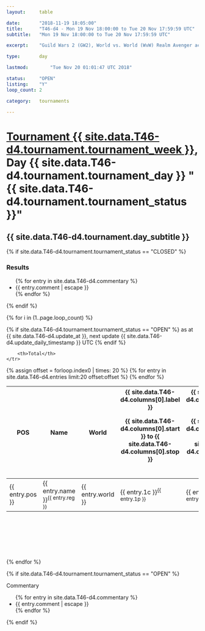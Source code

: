 ```yaml
---
layout: 	table

date: 		"2018-11-19 18:05:00"
title: 		"T46-d4 - Mon 19 Nov 18:00:00 to Tue 20 Nov 17:59:59 UTC"
subtitle: 	"Mon 19 Nov 18:00:00 to Tue 20 Nov 17:59:59 UTC"

excerpt:    "Guild Wars 2 (GW2), World vs. World (WvW) Realm Avenger achivement Tournament. \"Every Kill Counts\""

type:       day

lastmod: 		"Tue Nov 20 01:01:47 UTC 2018"

status:     "OPEN"
listing:    "Y"
loop_count: 2

category: 	tournaments

---
```

<div class="table_header">
    <h1><a href="{{ site.data.T46-d4.tournament.week_url }}">Tournament {{ site.data.T46-d4.tournament.tournament_week }}</a>, Day {{ site.data.T46-d4.tournament.tournament_day }} "{{ site.data.T46-d4.tournament.tournament_status }}"</h1>
    <h2>{{ site.data.T46-d4.tournament.day_subtitle }}</h2> 
</div>

{% if site.data.T46-d4.tournament.tournament_status == "CLOSED" %} 
<div class="commentary">
  <h3>Results</h3>
  <ul>
    {% for entry in site.data.T46-d4.commentary %}
    <li class="commentary_list">{{ entry.comment | escape }}</li>
    {% endfor %}
  </ul>
</div>
{% endif %}


{% for i in (1..page.loop_count) %}

{% if site.data.T46-d4.tournament.tournament_status == "OPEN" %} 
<span class="table_nextupdate">as at {{ site.data.T46-d4.update_at }}, next update {{ site.data.T46-d4.update_daily_timestamp }} UTC</span> 
{% endif %}

<table class="day_table">
  <colgroup>
    <col style="width:18px">
    <col style="width:55px">
    <col style="width:55px">
    <col style="width:12px">
    <col style="width:12px">
    <col style="width:12px">
    <col style="width:12px">
    <col style="width:12px">
    <col style="width:12px">
    <col style="width:12px">
    <col style="width:12px">
    <col style="width:12px">
    <col style="width:12px">
    <col style="width:12px">
    <col style="width:12px">
    <col style="width:12px">
    <col style="width:12px">
    <col style="width:12px">
    <col style="width:12px">
    <col style="width:12px">
    <col style="width:12px">
    <col style="width:12px">
    <col style="width:12px">
    <col style="width:12px">
    <col style="width:12px">
    <col style="width:12px">
    <col style="width:12px">
    <col style="width:18px">
  </colgroup>  
  <thead>
    <tr>
        <th>POS</th>
        <th class="AlignLeft">Name</th>
        <th class="AlignLeft">World</th>

<th><div class="label">{{ site.data.T46-d4.columns[0].label }}<p class="onhover">{{ site.data.T46-d4.columns[0].start }} to {{ site.data.T46-d4.columns[0].stop }}</p></div>​</th>
<th><div class="label">{{ site.data.T46-d4.columns[1].label }}<p class="onhover">{{ site.data.T46-d4.columns[1].start }} to {{ site.data.T46-d4.columns[1].stop }}</p></div>​</th>
<th><div class="label">{{ site.data.T46-d4.columns[2].label }}<p class="onhover">{{ site.data.T46-d4.columns[2].start }} to {{ site.data.T46-d4.columns[2].stop }}</p></div>​</th>
<th><div class="label">{{ site.data.T46-d4.columns[3].label }}<p class="onhover">{{ site.data.T46-d4.columns[3].start }} to {{ site.data.T46-d4.columns[3].stop }}</p></div>​</th>
<th><div class="label">{{ site.data.T46-d4.columns[4].label }}<p class="onhover">{{ site.data.T46-d4.columns[4].start }} to {{ site.data.T46-d4.columns[4].stop }}</p></div>​</th>
<th><div class="label">{{ site.data.T46-d4.columns[5].label }}<p class="onhover">{{ site.data.T46-d4.columns[5].start }} to {{ site.data.T46-d4.columns[5].stop }}</p></div>​</th>
<th><div class="label">{{ site.data.T46-d4.columns[6].label }}<p class="onhover">{{ site.data.T46-d4.columns[6].start }} to {{ site.data.T46-d4.columns[6].stop }}</p></div>​</th>
<th><div class="label">{{ site.data.T46-d4.columns[7].label }}<p class="onhover">{{ site.data.T46-d4.columns[7].start }} to {{ site.data.T46-d4.columns[7].stop }}</p></div>​</th>
<th><div class="label">{{ site.data.T46-d4.columns[8].label }}<p class="onhover">{{ site.data.T46-d4.columns[8].start }} to {{ site.data.T46-d4.columns[8].stop }}</p></div>​</th>
<th><div class="label">{{ site.data.T46-d4.columns[9].label }}<p class="onhover">{{ site.data.T46-d4.columns[9].start }} to {{ site.data.T46-d4.columns[9].stop }}</p></div>​</th>
<th><div class="label">{{ site.data.T46-d4.columns[10].label }}<p class="onhover">{{ site.data.T46-d4.columns[10].start }} to {{ site.data.T46-d4.columns[10].stop }}</p></div>​</th>

<th><div class="label">{{ site.data.T46-d4.columns[11].label }}<p class="onhover">{{ site.data.T46-d4.columns[11].start }} to {{ site.data.T46-d4.columns[11].stop }}</p></div>​</th>
<th><div class="label">{{ site.data.T46-d4.columns[12].label }}<p class="onhover">{{ site.data.T46-d4.columns[12].start }} to {{ site.data.T46-d4.columns[12].stop }}</p></div>​</th>
<th><div class="label">{{ site.data.T46-d4.columns[13].label }}<p class="onhover">{{ site.data.T46-d4.columns[13].start }} to {{ site.data.T46-d4.columns[13].stop }}</p></div>​</th>
<th><div class="label">{{ site.data.T46-d4.columns[14].label }}<p class="onhover">{{ site.data.T46-d4.columns[14].start }} to {{ site.data.T46-d4.columns[14].stop }}</p></div>​</th>
<th><div class="label">{{ site.data.T46-d4.columns[15].label }}<p class="onhover">{{ site.data.T46-d4.columns[15].start }} to {{ site.data.T46-d4.columns[15].stop }}</p></div>​</th>
<th><div class="label">{{ site.data.T46-d4.columns[16].label }}<p class="onhover">{{ site.data.T46-d4.columns[16].start }} to {{ site.data.T46-d4.columns[16].stop }}</p></div>​</th>
<th><div class="label">{{ site.data.T46-d4.columns[17].label }}<p class="onhover">{{ site.data.T46-d4.columns[17].start }} to {{ site.data.T46-d4.columns[17].stop }}</p></div>​</th>
<th><div class="label">{{ site.data.T46-d4.columns[18].label }}<p class="onhover">{{ site.data.T46-d4.columns[18].start }} to {{ site.data.T46-d4.columns[18].stop }}</p></div>​</th>
<th><div class="label">{{ site.data.T46-d4.columns[19].label }}<p class="onhover">{{ site.data.T46-d4.columns[19].start }} to {{ site.data.T46-d4.columns[19].stop }}</p></div>​</th>
<th><div class="label">{{ site.data.T46-d4.columns[20].label }}<p class="onhover">{{ site.data.T46-d4.columns[20].start }} to {{ site.data.T46-d4.columns[20].stop }}</p></div>​</th>

<th><div class="label">{{ site.data.T46-d4.columns[21].label }}<p class="onhover">{{ site.data.T46-d4.columns[21].start }} to {{ site.data.T46-d4.columns[21].stop }}</p></div>​</th>
<th><div class="label">{{ site.data.T46-d4.columns[22].label }}<p class="onhover">{{ site.data.T46-d4.columns[22].start }} to {{ site.data.T46-d4.columns[22].stop }}</p></div>​</th>
<th><div class="label">{{ site.data.T46-d4.columns[23].label }}<p class="onhover">{{ site.data.T46-d4.columns[23].start }} to {{ site.data.T46-d4.columns[23].stop }}</p></div>​</th>

        <th>Total</th>
    </tr>
  </thead>
  {% assign offset = forloop.index0 | times: 20 %}
<tbody>
{% for entry in site.data.T46-d4.entries limit:20 offset:offset %}
  <tr>
    <td class="pl{{ entry.pos }}">{{ entry.pos }}</td>
    <td class="AlignLeft">{{ entry.name }}<sup>{{ entry.reg }}</sup></td>
    <td class="AlignLeft">{{ entry.world }}</td>
    <td class="pl{{ entry.1p }}">{{ entry.1c }}<sup>{{ entry.1p }}</sup></td>
    <td class="pl{{ entry.2p }}">{{ entry.2c }}<sup>{{ entry.2p }}</sup></td>
    <td class="pl{{ entry.3p }}">{{ entry.3c }}<sup>{{ entry.3p }}</sup></td>
    <td class="pl{{ entry.4p }}">{{ entry.4c }}<sup>{{ entry.4p }}</sup></td>
    <td class="pl{{ entry.5p }}">{{ entry.5c }}<sup>{{ entry.5p }}</sup></td>
    <td class="pl{{ entry.6p }}">{{ entry.6c }}<sup>{{ entry.6p }}</sup></td>
    <td class="pl{{ entry.7p }}">{{ entry.7c }}<sup>{{ entry.7p }}</sup></td>
    <td class="pl{{ entry.8p }}">{{ entry.8c }}<sup>{{ entry.8p }}</sup></td>
    <td class="pl{{ entry.9p }}">{{ entry.9c }}<sup>{{ entry.9p }}</sup></td>
    <td class="pl{{ entry.10p }}">{{ entry.10c }}<sup>{{ entry.10p }}</sup></td>
    <td class="pl{{ entry.11p }}">{{ entry.11c }}<sup>{{ entry.11p }}</sup></td>
    <td class="pl{{ entry.12p }}">{{ entry.12c }}<sup>{{ entry.12p }}</sup></td>
    <td class="pl{{ entry.13p }}">{{ entry.13c }}<sup>{{ entry.13p }}</sup></td>
    <td class="pl{{ entry.14p }}">{{ entry.14c }}<sup>{{ entry.14p }}</sup></td>
    <td class="pl{{ entry.15p }}">{{ entry.15c }}<sup>{{ entry.15p }}</sup></td>
    <td class="pl{{ entry.16p }}">{{ entry.16c }}<sup>{{ entry.16p }}</sup></td>
    <td class="pl{{ entry.17p }}">{{ entry.17c }}<sup>{{ entry.17p }}</sup></td>
    <td class="pl{{ entry.18p }}">{{ entry.18c }}<sup>{{ entry.18p }}</sup></td>
    <td class="pl{{ entry.19p }}">{{ entry.19c }}<sup>{{ entry.19p }}</sup></td>
    <td class="pl{{ entry.20p }}">{{ entry.20c }}<sup>{{ entry.20p }}</sup></td>
    <td class="pl{{ entry.21p }}">{{ entry.21c }}<sup>{{ entry.21p }}</sup></td>
    <td class="pl{{ entry.22p }}">{{ entry.22c }}<sup>{{ entry.22p }}</sup></td>
    <td class="pl{{ entry.23p }}">{{ entry.23c }}<sup>{{ entry.23p }}</sup></td>
    <td class="pl{{ entry.24p }}">{{ entry.24c }}<sup>{{ entry.24p }}</sup></td>
    <td>{{ entry.total }}</td>
  </tr>
{% endfor %}  
</tbody>
</table>
<div class="leaderboard">
  <script async src="//pagead2.googlesyndication.com/pagead/js/adsbygoogle.js"></script>
  <!-- 728x90 -->
  <ins class="adsbygoogle"
       style="display:inline-block;width:728px;height:90px"
       data-ad-client="ca-pub-3274917281288240"
       data-ad-slot="3870538733"></ins>
  <script>
  (adsbygoogle = window.adsbygoogle || []).push({});
  </script>    
</div>
<br />
{% endfor %}

{% if site.data.T46-d4.tournament.tournament_status == "OPEN" %} 
<div class="commentary">
  <span class="commentary_title">Commentary</span>
  <ul>
    {% for entry in site.data.T46-d4.commentary %}
    <li class="commentary_list">{{ entry.comment | escape }}</li>
    {% endfor %}
  </ul>
</div>
{% endif %}


